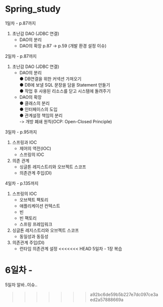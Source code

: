 # Spring_study
1일차 - p.87까지
1. 초난감 DAO (JDBC 연결)
    - DAO의 분리
    - DAO의 확장
    p.87 -> p.59 (개발 환경 설정 이슈)

2일차 - p.87까지  
1. 초난감 DAO (JDBC 연결)  
    - DAO의 분리  
    ● DB연결을 위한 커넥션 가져오기  
    ● DB에 보낼 SQL 문장을 담을 Statement 만들기  
    ● 작업 후 사용된 리소스를 닫고 시스템에 돌려주기    
    - DAO의 확장  
    ● 클래스의 분리  
    ● 인터페이스의 도입  
    ● 관계설정 책임의 분리  
    -> 개방 폐쇄 원칙(OCP: Open-Closed Principle)

3일차 - p.95까지
1. 스프링과 IOC  
    - 제어의 역전(IOC)    
    - 스프링의 IOC  
2. 의존 관계  
    - 싱글톤 레지스트리와 오브젝트 스코프  
    - 의존관계 주입(DI)    

4일차 - p.135까지
1. 스프링의 IOC
    - 오브젝트 팩토리
    - 애플리케이션 컨텍스트
    - 빈
    - 빈 팩토리
    - 스프링 프레임워크
2. 싱글톤 레지스트리와 오브젝트 스코프
    - 동일성과 동등성
3. 의존관계 주입(DI)
    - 런타임 의존관계 설정
<<<<<<< HEAD
5일차 - 1장 복습

6일차 - 
=======

5일차
알바..이슈..
>>>>>>> a92bc6de59b5b227e7dc097ce3aed2a57888669a
